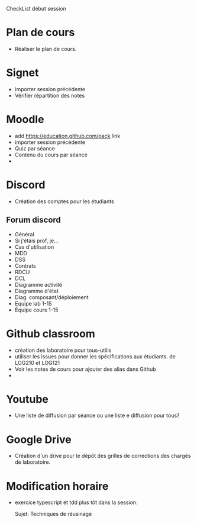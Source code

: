 CheckList début session

# Plan de cours
- Réaliser le plan de cours.
# Signet
- importer session précédente
- Vérifier répartition des notes

# Moodle
- add https://education.github.com/pack link
- importer session précédente
- Quiz par séance
- Contenu du cours par séance
- 
# Discord
- Création des comptes pour les étudiants
## Forum discord
  - Général
  - Si j'étais prof, je...
  - Cas d'utilisation
  - MDD
  - DSS
  - Contrats
  - RDCU
  - DCL
  - Diagramme activité
  - Diagramme d'état
  - Diag. composant/déploiement
  - Equipe lab 1-15
  - Équipe cours 1-15

# Github classroom
  - création des laboratoire pour tous-utilis
  - utiliser les issues pour donner les spécifications aux étudiants. de LOG210 et LOG121
  - Voir les notes de cours pour ajouter des alias dans Github
  - 


# Youtube
  - Une liste de diffusion par séance ou une liste e diffusion pour tous?


# Google Drive
- Création d'un drive pour le dépôt des grilles de corrections des chargés de laboratoire.

# Modification horaire
- exercice typescript et tdd plus tôt dans la session.

  Sujet: Techniques de réusinage